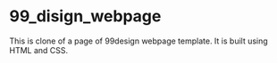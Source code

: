 # 99_disign_webpage
This is clone of a page of 99design webpage template.
It is built using HTML and CSS.

